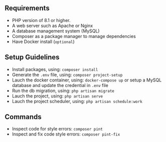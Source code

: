 ## Requirements

- PHP version of 8.1 or higher.
- A web server such as Apache or Nginx
- A database management system (MySQL)
- Composer as a package manager to manage dependencies
- Have Docker install (`optional`)

## Setup Guidelines

- Install packages, using: `composer install`
- Generate the `.env` file, using: `composer project-setup`
- Lauch the docker container, using: `docker-compose up` or setup a MySQL database and update the credential in `.env` file
- Run the db migration, using: `php artisan migrate`
- Lauch the project, using: `php artisan serve`
- Lauch the project scheduler, using: `php artisan schedule:work`

## Commands

- Inspect code for style errors: `composer pint`
- Inspect and fix code style errors: `composer pint-fix`
